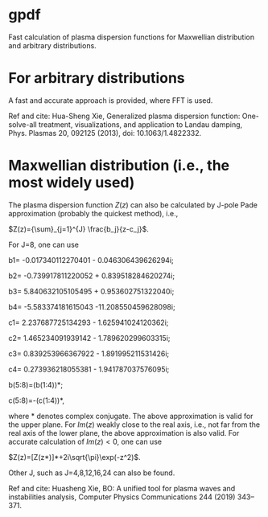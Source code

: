 # gpdf

Fast calculation of plasma dispersion functions for Maxwellian distribution and arbitrary distributions.

# For arbitrary distributions

A fast and accurate approach is provided, where FFT is used.

Ref and cite: Hua-Sheng Xie, Generalized plasma dispersion function: One-solve-all treatment, visualizations, and application to Landau damping,  Phys. Plasmas 20, 092125 (2013), doi: 10.1063/1.4822332.

# Maxwellian distribution (i.e., the most widely used)

The plasma dispersion function $Z(z)$ can also be calculated by J-pole Pade approximation (probably the quickest method), i.e.,

$Z(z)={\sum}_{j=1}^{J} \frac{b_j}{z-c_j}$.

For J=8, one can use 

b1= -0.017340112270401 - 0.046306439626294i; 

b2= -0.739917811220052 + 0.839518284620274i; 

b3= 5.840632105105495 + 0.953602751322040i; 

b4= -5.583374181615043 -11.208550459628098i; 

c1= 2.237687725134293 - 1.625941024120362i; 

c2= 1.465234091939142 - 1.789620299603315i; 

c3= 0.839253966367922 - 1.891995211531426i; 

c4= 0.273936218055381 - 1.941787037576095i; 

b(5:8)=(b(1:4))*; 

c(5:8)=-(c(1:4))*,

where * denotes complex conjugate. The above approximation is valid for the upper plane. For $Im(z)$ weakly close to the real axis, i.e., not far from the real axis of the lower plane, the above approximation is also valid. For accurate calculation of $Im(z)<0$, one can use

$Z(z)=[Z(z*)]*+2i\sqrt{\pi}\exp(-z^2)$.

Other J, such as J=4,8,12,16,24 can also be found.

Ref and cite: Huasheng Xie, BO: A unified tool for plasma waves and instabilities analysis, Computer Physics Communications 244 (2019) 343–371.
